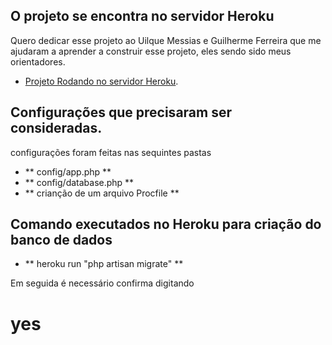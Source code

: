 
## O projeto se encontra no servidor Heroku


Quero dedicar esse projeto ao Uilque Messias e Guilherme Ferreira que me ajudaram a aprender a construir esse projeto, eles sendo sido meus orientadores. 


- [Projeto Rodando no servidor Heroku](https://laravel-crud-wb.herokuapp.com/imoveis).


## Configurações que precisaram ser consideradas.

<p>configurações foram feitas nas sequintes pastas</p>

- ** config/app.php  **
- ** config/database.php  **
- ** crianção de um arquivo Procfile  **


## Comando executados no Heroku para criação do banco de dados

- ** heroku run "php artisan migrate"  **
<p>Em seguida é necessário confirma digitando <h1>yes</h1></p>
